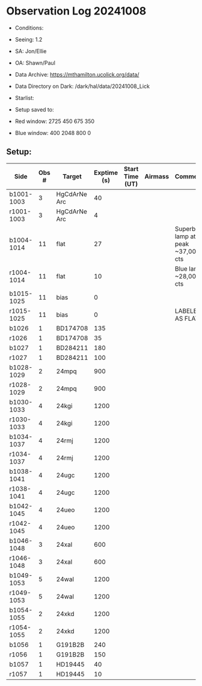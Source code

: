 # Observation Log 20241008

* Conditions: 
* Seeing: 1.2
* SA: Jon/Ellie
* OA: Shawn/Paul
* Data Archive: https://mthamilton.ucolick.org/data/
* Data Directory on Dark: /dark/hal/data/20241008_Lick
* Starlist: 
* Setup saved to: 

* Red window: 2725 450 675 350
* Blue window: 400 2048 800 0

## Setup: 


| Side | Obs #     | Target    | Exptime (s) | Start Time (UT) | Airmass | Comments                                                   |
|------|-----------|-----------|-------------|-----------------|---------|------------------------------------------------------------|
|b1001-1003|3|HgCdArNe Arc      |40| |||
|r1001-1003|3|HgCdArNe Arc     |4| |||
|b1004-1014|11|flat      |27| ||Superblue lamp at 90 peak ~37,000 cts|
|r1004-1014|11|flat      |10| ||Blue lamp ~28,000 cts|
|b1015-1025|11|bias      |0| |||
|r1015-1025|11|bias      |0| || LABELED AS FLATS
|b1026|1|BD174708      |135| |||
|r1026|1|BD174708      |35| |||
|b1027|1|BD284211      |180| |||
|r1027|1|BD284211      |100| |||
|b1028-1029|2|24mpq      |900|||| 
|r1028-1029|2|24mpq      |900||||
|b1030-1033|4|24kgi      |1200|||| 
|r1030-1033|4|24kgi      |1200||||
|b1034-1037|4|24rmj      |1200|||| 
|r1034-1037|4|24rmj      |1200||||
|b1038-1041|4|24ugc      |1200|||| 
|r1038-1041|4|24ugc      |1200||||
|b1042-1045|4|24ueo      |1200|||| 
|r1042-1045|4|24ueo      |1200||||
|b1046-1048|3|24xal      |600|||| 
|r1046-1048|3|24xal      |600||||
|b1049-1053|5|24wal      |1200|||| 
|r1049-1053|5|24wal      |1200||||
|b1054-1055|2|24xkd      |1200|||| 
|r1054-1055|2|24xkd      |1200||||
|b1056|1|G191B2B      |240|||| 
|r1056|1|G191B2B      |150|||| 
|b1057|1|HD19445      |40|||| 
|r1057|1|HD19445      |10|||| 
